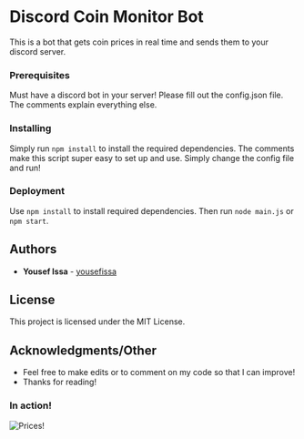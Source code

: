 # Discord Coin Monitor Bot

This is a bot that gets coin prices in real time and sends them to your discord server.


### Prerequisites 

Must have a discord bot in your server! Please fill out the config.json file. The comments explain everything else.


### Installing

Simply run `npm install` to install the required dependencies. The comments make this script super easy to set up and use. Simply change the config file and run!


### Deployment

Use `npm install` to install required dependencies. Then run `node main.js` or `npm start`.

## Authors

* **Yousef Issa** - [yousefissa](https://github.com/yousefissa)

## License

This project is licensed under the MIT License.

## Acknowledgments/Other

* Feel free to make edits or to comment on my code so that I can improve!
* Thanks for reading!

### In action!

![Prices!](https://user-images.githubusercontent.com/5174173/29491308-722c590e-851d-11e7-96dc-c649e95da7d1.png)
